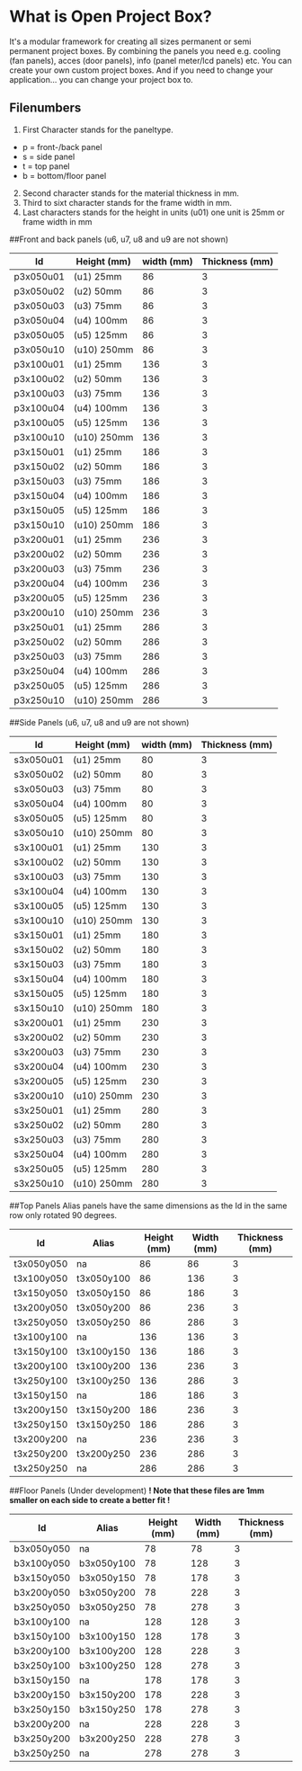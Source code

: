 # What is Open Project Box?
It's a modular framework for creating all sizes permanent or semi permanent project boxes. By combining the panels you need e.g. cooling (fan panels), acces (door panels), info (panel meter/lcd panels) etc. You can create your own custom project boxes. And if you need to change your application... you can change your project box to.

## Filenumbers
1. First Character stands for the paneltype.
  * p = front-/back panel
  * s = side panel
  * t = top panel
  * b = bottom/floor panel
2. Second character stands for the material thickness in mm.
3. Third to sixt character stands for the frame width in mm.
4. Last characters stands for the height in units (u01) one unit is 25mm or frame width in mm 

##Front and back panels (u6, u7, u8 and u9 are not shown)

| Id       | Height (mm) | width (mm) | Thickness (mm) | 
|-----------|-------------|------------|----------------| 
| p3x050u01 | (u1) 25mm   | 86         | 3              | 
| p3x050u02 | (u2) 50mm   | 86         | 3              | 
| p3x050u03 | (u3) 75mm   | 86         | 3              | 
| p3x050u04 | (u4) 100mm  | 86         | 3              | 
| p3x050u05 | (u5) 125mm  | 86         | 3              | 
| p3x050u10 | (u10) 250mm | 86         | 3              | 
| p3x100u01 | (u1) 25mm   | 136        | 3              | 
| p3x100u02 | (u2) 50mm   | 136        | 3              | 
| p3x100u03 | (u3) 75mm   | 136        | 3              | 
| p3x100u04 | (u4) 100mm  | 136        | 3              | 
| p3x100u05 | (u5) 125mm  | 136        | 3              | 
| p3x100u10 | (u10) 250mm | 136        | 3              | 
| p3x150u01 | (u1) 25mm   | 186        | 3              | 
| p3x150u02 | (u2) 50mm   | 186        | 3              | 
| p3x150u03 | (u3) 75mm   | 186        | 3              | 
| p3x150u04 | (u4) 100mm  | 186        | 3              | 
| p3x150u05 | (u5) 125mm  | 186        | 3              | 
| p3x150u10 | (u10) 250mm | 186        | 3              | 
| p3x200u01 | (u1) 25mm   | 236        | 3              | 
| p3x200u02 | (u2) 50mm   | 236        | 3              | 
| p3x200u03 | (u3) 75mm   | 236        | 3              | 
| p3x200u04 | (u4) 100mm  | 236        | 3              | 
| p3x200u05 | (u5) 125mm  | 236        | 3              | 
| p3x200u10 | (u10) 250mm | 236        | 3              | 
| p3x250u01 | (u1) 25mm   | 286        | 3              | 
| p3x250u02 | (u2) 50mm   | 286        | 3              | 
| p3x250u03 | (u3) 75mm   | 286        | 3              | 
| p3x250u04 | (u4) 100mm  | 286        | 3              | 
| p3x250u05 | (u5) 125mm  | 286        | 3              | 
| p3x250u10 | (u10) 250mm | 286        | 3              | 


##Side Panels (u6, u7, u8 and u9 are not shown)

| Id       | Height (mm) | width (mm) | Thickness (mm) | 
|-----------|-------------|------------|----------------| 
| s3x050u01 | (u1) 25mm   | 80         | 3              | 
| s3x050u02 | (u2) 50mm   | 80         | 3              | 
| s3x050u03 | (u3) 75mm   | 80         | 3              | 
| s3x050u04 | (u4) 100mm  | 80         | 3              | 
| s3x050u05 | (u5) 125mm  | 80         | 3              | 
| s3x050u10 | (u10) 250mm | 80         | 3              | 
| s3x100u01 | (u1) 25mm   | 130        | 3              | 
| s3x100u02 | (u2) 50mm   | 130        | 3              | 
| s3x100u03 | (u3) 75mm   | 130        | 3              | 
| s3x100u04 | (u4) 100mm  | 130        | 3              | 
| s3x100u05 | (u5) 125mm  | 130        | 3              | 
| s3x100u10 | (u10) 250mm | 130        | 3              | 
| s3x150u01 | (u1) 25mm   | 180        | 3              | 
| s3x150u02 | (u2) 50mm   | 180        | 3              | 
| s3x150u03 | (u3) 75mm   | 180        | 3              | 
| s3x150u04 | (u4) 100mm  | 180        | 3              | 
| s3x150u05 | (u5) 125mm  | 180        | 3              | 
| s3x150u10 | (u10) 250mm | 180        | 3              | 
| s3x200u01 | (u1) 25mm   | 230        | 3              | 
| s3x200u02 | (u2) 50mm   | 230        | 3              | 
| s3x200u03 | (u3) 75mm   | 230        | 3              | 
| s3x200u04 | (u4) 100mm  | 230        | 3              | 
| s3x200u05 | (u5) 125mm  | 230        | 3              | 
| s3x200u10 | (u10) 250mm | 230        | 3              | 
| s3x250u01 | (u1) 25mm   | 280        | 3              | 
| s3x250u02 | (u2) 50mm   | 280        | 3              | 
| s3x250u03 | (u3) 75mm   | 280        | 3              | 
| s3x250u04 | (u4) 100mm  | 280        | 3              | 
| s3x250u05 | (u5) 125mm  | 280        | 3              | 
| s3x250u10 | (u10) 250mm | 280        | 3              | 

##Top Panels
Alias panels have the same dimensions as the Id in the same row only rotated 90 degrees. 

| Id         | Alias      | Height (mm) | Width (mm) | Thickness (mm) | 
|------------|------------|-------------|------------|----------------| 
| t3x050y050 | na         | 86          | 86         | 3              | 
| t3x100y050 | t3x050y100 | 86          | 136        | 3              | 
| t3x150y050 | t3x050y150 | 86          | 186        | 3              | 
| t3x200y050 | t3x050y200 | 86          | 236        | 3              | 
| t3x250y050 | t3x050y250 | 86          | 286        | 3              | 
| t3x100y100 | na         | 136         | 136        | 3              | 
| t3x150y100 | t3x100y150 | 136         | 186        | 3              | 
| t3x200y100 | t3x100y200 | 136         | 236        | 3              | 
| t3x250y100 | t3x100y250 | 136         | 286        | 3              | 
| t3x150y150 | na         | 186         | 186        | 3              | 
| t3x200y150 | t3x150y200 | 186         | 236        | 3              | 
| t3x250y150 | t3x150y250 | 186         | 286        | 3              | 
| t3x200y200 | na         | 236         | 236        | 3              | 
| t3x250y200 | t3x200y250 | 236         | 286        | 3              | 
| t3x250y250 | na         | 286         | 286        | 3              | 

##Floor Panels (Under development)
**! Note that these files are 1mm smaller on each side to create a better fit !**

| Id         | Alias      | Height (mm) | Width (mm) | Thickness (mm) | 
|------------|------------|-------------|------------|----------------| 
| b3x050y050 | na         | 78          | 78         | 3              | 
| b3x100y050 | b3x050y100 | 78          | 128        | 3              | 
| b3x150y050 | b3x050y150 | 78          | 178        | 3              | 
| b3x200y050 | b3x050y200 | 78          | 228        | 3              | 
| b3x250y050 | b3x050y250 | 78          | 278        | 3              | 
| b3x100y100 | na         | 128         | 128        | 3              | 
| b3x150y100 | b3x100y150 | 128         | 178        | 3              | 
| b3x200y100 | b3x100y200 | 128         | 228        | 3              | 
| b3x250y100 | b3x100y250 | 128         | 278        | 3              | 
| b3x150y150 | na         | 178         | 178        | 3              | 
| b3x200y150 | b3x150y200 | 178         | 228        | 3              | 
| b3x250y150 | b3x150y250 | 178         | 278        | 3              | 
| b3x200y200 | na         | 228         | 228        | 3              | 
| b3x250y200 | b3x200y250 | 228         | 278        | 3              | 
| b3x250y250 | na         | 278         | 278        | 3              | 

